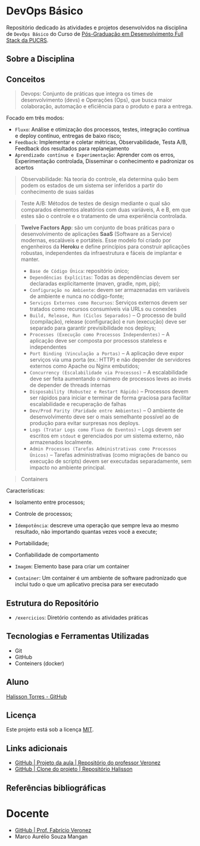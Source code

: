 # DevOps Básico

Repositório dedicado às atividades e projetos desenvolvidos na disciplina de `DevOps Básico` do Curso de [Pós-Graduação em Desenvolvimento Full Stack da PUCRS](https://online.pucrs.br/pos-graduacao/desenvolvimento-full-stack).

## Sobre a Disciplina



## Conceitos

> Devops: Conjunto de práticas que integra os times de desenvolvimento (devs) e Operações (Ops), que busca maior colaboração, automação e eficiência para o produto e para a entrega.

Focado em três modos:

- `Fluxo`: Análise e otimização dos processos, testes, integração contínua e deploy contínuo, entregas de baixo risco;
- `Feedback`: Implementar e coletar métricas, Observabilidade, Testa A/B, Feedback dos resultados para replanejamento 
- `Aprendizado contínuo e Experimentação`: Aprender com os erros, Experimentação controlada, Disseminar o conhecimento e padronizar os acertos

> Observabilidade: Na teoria do controle, ela determina quão bem podem os estados de um sistema ser inferidos a partir do conhecimento de suas saídas

> Teste A/B: Métodos de testes de design mediante o qual são comparados elementos aleatórios com duas variáveis, A e B, em que estes são o controle e o tratamento de uma experiência controlada.

> **Twelve Factors App**: são um conjunto de boas práticas para o desenvolvimento de aplicações **SaaS** (Software as a Service) modernas, escaláveis e portáteis. Esse modelo foi criado por engenheiros da **Heroku** e define princípios para construir aplicações robustas, independentes da infraestrutura e fáceis de implantar e manter.
> - `Base de Código Única`: repositório único;
> - `Dependências Explícitas`: Todas as dependências devem ser declaradas explicitamente (maven, gradle, npm, pip);
> - `Configuração no Ambiente`: devem ser armazenadas em variáveis de ambiente e nunca no código-fonte;
> - `Serviços Externos como Recursos`: Serviços externos devem ser tratados como recursos consumíveis via URLs ou conexões
> - `Build, Release, Run (Ciclos Separados)` – O processo de build (compilação), release (configuração) e run (execução) deve ser separado para garantir previsibilidade nos deploys;
> - `Processes (Execução como Processos Independentes)` – A aplicação deve ser composta por processos stateless e independentes
> - `Port Binding (Vinculação a Portas)` – A aplicação deve expor serviços via uma porta (ex.: HTTP) e não depender de servidores externos como Apache ou Nginx embutidos;
> - `Concurrency (Escalabilidade via Processos)` – A escalabilidade deve ser feita aumentando o número de processos leves ao invés de depender de threads internas
> - `Disposability (Robustez e Restart Rápido)` – Processos devem ser rápidos para iniciar e terminar de forma graciosa para facilitar escalabilidade e recuperação de falhas
> - `Dev/Prod Parity (Paridade entre Ambientes)` – O ambiente de desenvolvimento deve ser o mais semelhante possível ao de produção para evitar surpresas nos deploys.
> - `Logs (Tratar Logs como Fluxo de Eventos)` – Logs devem ser escritos em `stdout` e gerenciados por um sistema externo, não armazenados localmente.
> - `Admin Processes (Tarefas Administrativas como Processos Únicos)` – Tarefas administrativas (como migrações de banco ou execução de scripts) devem ser executadas separadamente, sem impacto no ambiente principal.

> Containers

Características:
- Isolamento entre processos;
- Controle de processos;
- `Idempotência`: descreve uma operação que sempre leva ao mesmo resultado, não importando quantas vezes você a execute; 
- Portabilidade;
- Confiabilidade de comportamento

- `Imagem`: Elemento base para criar um container
- `Container`: Um container é um ambiente de software padronizado que inclui tudo o que um aplicativo precisa para ser executado

## Estrutura do Repositório

- `/exercicios`: Diretório contendo as atividades práticas

## Tecnologias e Ferramentas Utilizadas

- Git
- GitHub
- Conteiners (docker)


## Aluno

[Halisson Torres - GitHub](https://github.com/halissontorres)

## Licença

Este projeto está sob a licença [MIT](../LICENSE).

## Links adicionais

- [GitHub | Projeto da aula | Repositório do professor Veronez](https://github.com/KubeDev/conversao-temperatura)
- [GitHub | Clone do projeto | Repositório Halisson](https://github.com/halissontorres/conversao-temperatura)

## Referências bibliográficas



# Docente

- [GitHub | Prof. Fabrício Veronez](https://github.com/fabricioveronez)
- Marco Aurélio Souza Mangan


